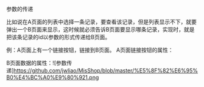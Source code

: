 参数的传递

比如说在A页面的列表中选择一条记录，要查看该记录，但是列表显示不下，就要弹出一个B页面来显示，这时候就必须告诉B页面要显示哪条记录，实现时，就是把该条记录的id以参数的形式传递给B页面。

例：A页面上有一个链接按钮，链接到B页面。
A页面链接按钮的属性：


B页面数据的属性：![参数传递]<https://github.com/jwliao/MisShop/blob/master/%E5%8F%82%E6%95%B0%E4%BC%A0%E9%80%921.png>
